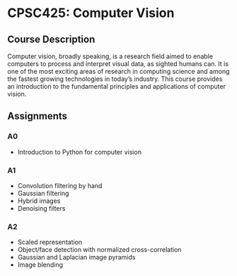 # CPSC425: Computer Vision

## Course Description
Computer vision, broadly speaking, is a research field aimed to enable computers to process and interpret visual data, as sighted humans can. It is one of the most exciting areas of research in computing science and among the fastest growing technologies in today’s industry. This course provides an introduction to the fundamental principles and applications of computer vision.

## Assignments

### A0
- Introduction to Python for computer vision

### A1
- Convolution filtering by hand
- Gaussian filtering
- Hybrid images
- Denoising filters

### A2
- Scaled representation
- Object/face detection with normalized cross-correlation
- Gaussian and Laplacian image pyramids
- Image blending